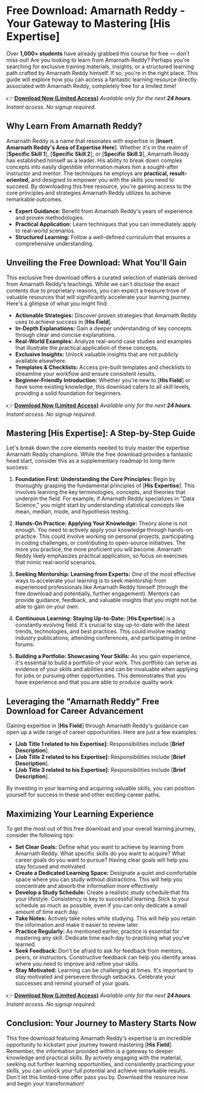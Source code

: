 # Free Download: Amarnath Reddy - Your Gateway to Mastering [His Expertise]

Over **1,000+ students** have already grabbed this course for free — don’t miss out! Are you looking to learn from Amarnath Reddy? Perhaps you're searching for exclusive training materials, insights, or a structured learning path crafted by Amarnath Reddy himself. If so, you're in the right place. This guide will explore how you can access a fantastic learning resource directly associated with Amarnath Reddy, completely free for a limited time!

👉 [**Download Now (Limited Access)**](https://udemywork.com/amaranath-reddy)
_Available only for the next **24 hours**. Instant access. No signup required._

## Why Learn From Amarnath Reddy?

Amarnath Reddy is a name that resonates with expertise in [**Insert Amarnath Reddy's Area of Expertise Here**]. Whether it's in the realm of [**Specific Skill 1**], [**Specific Skill 2**], or [**Specific Skill 3**], Amarnath Reddy has established himself as a leader. His ability to break down complex concepts into easily digestible information makes him a sought-after instructor and mentor. The techniques he employs are **practical, result-oriented**, and designed to empower you with the skills you need to succeed. By downloading this free resource, you're gaining access to the core principles and strategies Amarnath Reddy utilizes to achieve remarkable outcomes.

*   **Expert Guidance:** Benefit from Amarnath Reddy's years of experience and proven methodologies.
*   **Practical Application:** Learn techniques that you can immediately apply to real-world scenarios.
*   **Structured Learning:** Follow a well-defined curriculum that ensures a comprehensive understanding.

## Unveiling the Free Download: What You'll Gain

This exclusive free download offers a curated selection of materials derived from Amarnath Reddy's teachings. While we can't disclose the exact contents due to proprietary reasons, you can expect a treasure trove of valuable resources that will significantly accelerate your learning journey. Here's a glimpse of what you might find:

*   **Actionable Strategies:** Discover proven strategies that Amarnath Reddy uses to achieve success in [**His Field**].
*   **In-Depth Explanations:** Gain a deeper understanding of key concepts through clear and concise explanations.
*   **Real-World Examples:** Analyze real-world case studies and examples that illustrate the practical application of these concepts.
*   **Exclusive Insights:** Unlock valuable insights that are not publicly available elsewhere.
*   **Templates & Checklists:** Access pre-built templates and checklists to streamline your workflow and ensure consistent results.
*   **Beginner-Friendly Introduction:** Whether you're new to [**His Field**] or have some existing knowledge, this download caters to all skill levels, providing a solid foundation for beginners.

👉 [**Download Now (Limited Access)**](https://udemywork.com/amaranath-reddy)
_Available only for the next **24 hours**. Instant access. No signup required._

## Mastering [His Expertise]: A Step-by-Step Guide

Let's break down the core elements needed to truly master the expertise Amarnath Reddy champions. While the free download provides a fantastic head start, consider this as a supplementary roadmap to long-term success:

1.  **Foundation First: Understanding the Core Principles:** Begin by thoroughly grasping the fundamental principles of [**His Expertise**]. This involves learning the key terminologies, concepts, and theories that underpin the field. For example, if Amarnath Reddy specializes in "Data Science," you might start by understanding statistical concepts like mean, median, mode, and hypothesis testing.

2.  **Hands-On Practice: Applying Your Knowledge:** Theory alone is not enough. You need to actively apply your knowledge through hands-on practice. This could involve working on personal projects, participating in coding challenges, or contributing to open-source initiatives. The more you practice, the more proficient you will become. Amarnath Reddy likely emphasizes practical application, so focus on exercises that mimic real-world scenarios.

3.  **Seeking Mentorship: Learning from Experts:** One of the most effective ways to accelerate your learning is to seek mentorship from experienced professionals like Amarnath Reddy himself (through the free download and potentially, further engagement). Mentors can provide guidance, feedback, and valuable insights that you might not be able to gain on your own.

4.  **Continuous Learning: Staying Up-to-Date:** [**His Expertise**] is a constantly evolving field. It's crucial to stay up-to-date with the latest trends, technologies, and best practices. This could involve reading industry publications, attending conferences, and participating in online forums.

5.  **Building a Portfolio: Showcasing Your Skills:** As you gain experience, it's essential to build a portfolio of your work. This portfolio can serve as evidence of your skills and abilities and can be invaluable when applying for jobs or pursuing other opportunities. This demonstrates that you have experience and that you are able to produce quality work.

## Leveraging the "Amarnath Reddy" Free Download for Career Advancement

Gaining expertise in [**His Field**] through Amarnath Reddy's guidance can open up a wide range of career opportunities. Here are just a few examples:

*   **[Job Title 1 related to his Expertise]:** Responsibilities include [**Brief Description**].
*   **[Job Title 2 related to his Expertise]:** Responsibilities include [**Brief Description**].
*   **[Job Title 3 related to his Expertise]:** Responsibilities include [**Brief Description**].

By investing in your learning and acquiring valuable skills, you can position yourself for success in these and other exciting career paths.

## Maximizing Your Learning Experience

To get the most out of this free download and your overall learning journey, consider the following tips:

*   **Set Clear Goals:** Define what you want to achieve by learning from Amarnath Reddy. What specific skills do you want to acquire? What career goals do you want to pursue? Having clear goals will help you stay focused and motivated.
*   **Create a Dedicated Learning Space:** Designate a quiet and comfortable space where you can study without distractions. This will help you concentrate and absorb the information more effectively.
*   **Develop a Study Schedule:** Create a realistic study schedule that fits your lifestyle. Consistency is key to successful learning. Stick to your schedule as much as possible, even if you can only dedicate a small amount of time each day.
*   **Take Notes:** Actively take notes while studying. This will help you retain the information and make it easier to review later.
*   **Practice Regularly:** As mentioned earlier, practice is essential for mastering any skill. Dedicate time each day to practicing what you've learned.
*   **Seek Feedback:** Don't be afraid to ask for feedback from mentors, peers, or instructors. Constructive feedback can help you identify areas where you need to improve and refine your skills.
*   **Stay Motivated:** Learning can be challenging at times. It's important to stay motivated and persevere through setbacks. Celebrate your successes and remind yourself of your goals.

👉 [**Download Now (Limited Access)**](https://udemywork.com/amaranath-reddy)
_Available only for the next **24 hours**. Instant access. No signup required._

## Conclusion: Your Journey to Mastery Starts Now

This free download featuring Amarnath Reddy's expertise is an incredible opportunity to kickstart your journey toward mastering [**His Field**]. Remember, the information provided within is a gateway to deeper knowledge and practical skills. By actively engaging with the material, seeking out further learning opportunities, and consistently practicing your skills, you can unlock your full potential and achieve remarkable results. Don't let this limited-time offer pass you by. Download the resource now and begin your transformation!
